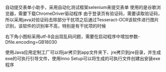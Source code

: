 自动提交表单小助手，采用自动化测试框架selenium来提交表单
使用的是谷歌浏览器，需要下载ChromeDriver驱动程序
由于登录页有验证码，需要读取验证码，所以采用java对验证码去除部分干扰项之后通过Tesseract-OCR该软件进行图片识别，该软件的识别率不高，特别是有干扰项的时候

右下角小图标采用utf-8会出现乱码问题，需要在启动程序中增加参数-Dfile.encoding=GB18030

使用Java应用定制工厂可以将jar拷贝到app文件夹下、jre拷贝到jre目录，并生成exe的可执行引导文件，使用Inno Setup可以将生成的可执行文件创建出安装exe程序
